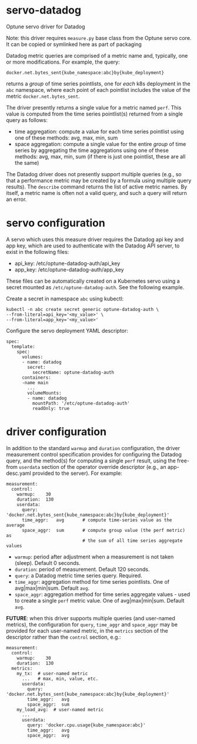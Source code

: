 # servo-datadog
Optune servo driver for Datadog

Note: this driver requires `measure.py` base class from the Optune servo core. It can be copied or symlinked here as part of packaging

Datadog metric queries are comprised of a metric name and, typically, one or more modifications.  For example, the query:
```
docker.net.bytes_sent{kube_namespace:abc}by{kube_deployment}
```
returns a *group* of time series pointlists, one for *each* k8s deployment in the `abc` namespace, where each point of each pointlist includes the value of the metric `docker.net.bytes_sent`.  

The driver presently returns a single value for a metric named `perf`.  This value is computed from the time series pointlist(s) returned from a single query as follows:

* time aggregation:  compute a value for each time series pointlist using one of these methods:  avg, max, min, sum
* space aggregation:  compute a single value for the entire *group* of time series by aggregating the time aggregations using one of these methods:  avg, max, min, sum (if there is just one pointlist, these are all the same)

The Datadog driver does not presently support multiple queries (e.g., so that a performance metric may be created by a formula using multiple query results).  The `describe` command returns the list of active metric names.  By itself, a metric name is often not a valid query, and such a query will return an error.

# servo configuration

A servo which uses this measure driver requires the Datadog api key and app key, which are used to authenticate with the Datadog API server, to exist in the following files:

* api_key:  /etc/optune-datadog-auth/api_key
* app_key:  /etc/optune-datadog-auth/app_key

These files can be automatically created on a Kubernetes servo using a secret mounted as `/etc/optune-datadog-auth`.  See the following example.

Create a secret in namespace `abc` using kubectl:
```
kubectl -n abc create secret generic optune-datadog-auth \
--from-literal=api_key='<my_value>' \
--from-literal=app_key='<my_value>'
```

Configure the servo deployment YAML descriptor:
```
spec:
  template:
    spec:
      volumes:
      - name: datadog
        secret:
          secretName: optune-datadog-auth   
      containers:
      -name main
        ...
        volumeMounts:
        - name: datadog
          mountPath: '/etc/optune-datadog-auth'
          readOnly: true               
```

# driver configuration

In addition to the standard `warmup` and `duration` configuration, the driver measurement control specification provides for configuring the Datadog query, and the method(s) for computing a single `perf` result, using the free-from `userdata` section of the operator override descriptor (e.g., an app-desc.yaml provided to the server).  For example:

```
measurement:
  control:
    warmup:    30
    duration:  130
    userdata:
      query:  'docker.net.bytes_sent{kube_namespace:abc}by{kube_deployment}'
      time_aggr:   avg       # compute time-series value as the average
      space_aggr:  sum       # compute group value (the perf metric) as
                             # the sum of all time series aggregate values
```

* `warmup`:  period after adjustment when a measurement is not taken (sleep).  Default 0 seconds.
* `duration`:  period of measurement.  Default 120 seconds.
* `query`: a Datadog metric time series query.  Required. 
* `time_aggr`:  aggregation method for time series pointlists.  One of avg|max|min|sum.  Default `avg`.
* `space_aggr`:  aggregation method for time series aggregate values - used to create a single `perf` metric value.  One of avg|max|min|sum.  Default `avg`.

__FUTURE__:  when this driver supports multiple queries (and user-named metrics), the configuration for `query`, `time_aggr` and `space_aggr` may be provided for each user-named metric, in the `metrics` section of the descriptor rather than the `control` section, e.g.:

```
measurement:
  control:
    warmup:    30
    duration:  130
  metrics:
    my_tx:  # user-named metric
      ...   # max, min, value, etc.
      userdata:
        query: 'docker.net.bytes_sent{kube_namespace:abc}by{kube_deployment}'
        time_aggr:   avg
        space_aggr:  sum
    my_load_avg:  # user-named metric
      ...
      userdata:
        query: 'docker.cpu.usage{kube_namespace:abc}'
        time_aggr:   avg
        space_aggr:  avg
```

